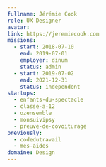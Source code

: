 ```yaml
---
fullname: Jérémie Cook
role: UX Designer
avatar:
link: https://jeremiecook.com
missions:
  - start: 2018-07-10
    end: 2019-07-01
    employer: dinum
    status: admin
  - start: 2019-07-02
    end: 2021-12-31
    status: independent
startups:
  - enfants-du-spectacle
  - classe-a-12
  - ozensemble
  - monsuivipsy
  - preuve-de-covoiturage
previously:
  - codedutravail
  - mes-aides
domaine: Design
---
```

